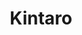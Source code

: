 ---
layout: place
title: "Kintaro"
permalink: /ohio/fairview-park/kintaro.html
stateAbbr: OH
stateName: Ohio
cityName: Fairview Park
place_id: ChIJbbw1nCbtMIgRiHkZD00-tkc
photos:
  - name: >-
      places/ChIJbbw1nCbtMIgRiHkZD00-tkc/photos/AUy1YQ2tSO3gjjtYW6_Dc5ZE50wYD1pxELV3aVe9dgsLZhmIrLMPOMDPHmhpWG7YId0EYObYW1tDVO-TvntKD9baALCiw6NdDVmPBdOFd8EIbo39jbpkphBunjbElPtuQBJY-H75jCME-R6jldOySyWDBjVT_u9GY4MGLvFmMSYkfYkiRXtYI3SWup6sz8HHJF8DFMnru6UfRvm-4MTJZKm0l_t8L4FBf8lMd-pvBN1XgNZQOVPpXLM7n6iOKEkfCxi5cgD4IYbe5oJ0aYpEa0IWVe8boxxPwfqN4KIbdcxEAtYVLQ
    widthPx: 1440
    heightPx: 1080
    authorAttributions:
      - displayName: Kintaro
        uri: https://maps.google.com/maps/contrib/108884061898250527300
        photoUri: >-
          https://lh3.googleusercontent.com/a-/ALV-UjX1x2zGCzOljNsK7xMzOXJ8op8uQKpZ91Id4wASslMEB8qtoAE=s100-p-k-no-mo
    flagContentUri: >-
      https://www.google.com/local/imagery/report/?cb_client=maps_api_places.places_api&image_key=!1e10!2sAF1QipM0byT35aJYYIX0eV8Aam_kwkvitK6ZOEreF0lZ&hl=en-US
    googleMapsUri: >-
      https://www.google.com/maps/place//data=!3m4!1e2!3m2!1sAF1QipM0byT35aJYYIX0eV8Aam_kwkvitK6ZOEreF0lZ!2e10!4m2!3m1!1s0x8830ed269c35bc6d:0x47b63e4d0f197988
  - name: >-
      places/ChIJbbw1nCbtMIgRiHkZD00-tkc/photos/AUy1YQ3oHJ7j-6KfBQanhYW1fe80D2F_S6Qk6qE4rSeJp7ipfDL5AB3aFmxNm0RjmakoWq_vU9HMu_ppakxQP6wdgBgftjyBM2aWWV5s3QVXegYanlDlvZaZ81DyktK2vCdE77tWSBuSzEft2IkTfCIdV7R68GKu4GuLXJSJORWbeY-CIQujprTejIPnuhyTsHaKrlG_xjdExh5hXSogGARyUtD-eHG8MjPEcbWoGr6_d6CjAp8sPJi2CGO0RCCCAxIJgVzPZ6LtSAiUHzkhMV3f4HUAydZ7wGXdahVsTSzcNoHr0Q
    widthPx: 1280
    heightPx: 1280
    authorAttributions:
      - displayName: Kintaro
        uri: https://maps.google.com/maps/contrib/108884061898250527300
        photoUri: >-
          https://lh3.googleusercontent.com/a-/ALV-UjX1x2zGCzOljNsK7xMzOXJ8op8uQKpZ91Id4wASslMEB8qtoAE=s100-p-k-no-mo
    flagContentUri: >-
      https://www.google.com/local/imagery/report/?cb_client=maps_api_places.places_api&image_key=!1e10!2sAF1QipMG2Dpt2lSi6nuwX6aod8StZ7o_uQcsmkx273tE&hl=en-US
    googleMapsUri: >-
      https://www.google.com/maps/place//data=!3m4!1e2!3m2!1sAF1QipMG2Dpt2lSi6nuwX6aod8StZ7o_uQcsmkx273tE!2e10!4m2!3m1!1s0x8830ed269c35bc6d:0x47b63e4d0f197988
  - name: >-
      places/ChIJbbw1nCbtMIgRiHkZD00-tkc/photos/AUy1YQ31frUVljLKLWk5PurgNBFTjTnRys4ajKlF3n0ZPhuW4yWdtIgULBi8kqAcvd7o7wp3yxNaROvnLgNkYk5r0l2ov4wzLiKhPSlEW9rt_GNQVIEfxJHXcFspavYhs54RXxQs0DjINtmL9F6teX18INL7p1A-2t5rnwWgykSLT57m-A2kPiZyBRK8reHnqRGAvEHXjZgJ8hVy46f5Ek6f6uvABeAgabS5vcsZj03DYJyWa645MehIeOGuTrlsgjc5dkIGfSlNec513iBqrlEfezQPVl3zX9--duonVyckSLJ7i6HXwW12ahVNpS7QmKV8IVb7twwFM6osQnLAOebw2EQ_p4WVoydGn6lG44MIHo0uZbh20CbS4sRf8cAuYQQ4yjs_uLOBb2sLkv038D8F7BqE_VJ5l3lgoam8SiLottD7MXvNWZICHefkSgfFrDPN
    widthPx: 4032
    heightPx: 3024
    authorAttributions:
      - displayName: Brandon Craig
        uri: https://maps.google.com/maps/contrib/112889423710849636669
        photoUri: >-
          https://lh3.googleusercontent.com/a-/ALV-UjWjdD8RTZlYrIorpPT1lp9RqNwmwveAe4iiwMnyfpnheBJ60xCJfw=s100-p-k-no-mo
    flagContentUri: >-
      https://www.google.com/local/imagery/report/?cb_client=maps_api_places.places_api&image_key=!1e10!2sCIABIhAIN0uGsDX8KmfrEu0AAQrv&hl=en-US
    googleMapsUri: >-
      https://www.google.com/maps/place//data=!3m4!1e2!3m2!1sCIABIhAIN0uGsDX8KmfrEu0AAQrv!2e10!4m2!3m1!1s0x8830ed269c35bc6d:0x47b63e4d0f197988
  - name: >-
      places/ChIJbbw1nCbtMIgRiHkZD00-tkc/photos/AUy1YQ25uGYqx-PkLbofC8Llx5TdGjxP__dgtujL49380tw9URcY2Mk2rknRv46qht6xNtSb2Hy4c_AgYBTMBbtQ9E7A_yWtFNRCsDmKCM7P3-lC1P4lCV8WKXnMThHyhTkQo0_CXmwsoGcFnP6tbSRNksIJOg2CsRFdNYBt7U8wuqOu8yBj8D2U7-p3NbCZ5P8jkDnJPU2z8bzPy7wXhTUkwYtDx3fxAp-uo-bsmlJSKbe2RXytj7ucO3m0aHTjt3b4eSVlvWD1aIn5l4YRrJb8NmsHuvb1O0U6SIHQ2fc2df1tew
    widthPx: 1062
    heightPx: 763
    authorAttributions:
      - displayName: Kintaro
        uri: https://maps.google.com/maps/contrib/108884061898250527300
        photoUri: >-
          https://lh3.googleusercontent.com/a-/ALV-UjX1x2zGCzOljNsK7xMzOXJ8op8uQKpZ91Id4wASslMEB8qtoAE=s100-p-k-no-mo
    flagContentUri: >-
      https://www.google.com/local/imagery/report/?cb_client=maps_api_places.places_api&image_key=!1e10!2sAF1QipM92QBCfmb8LMcopSlZAHmbZTPgzKM8atpm1stz&hl=en-US
    googleMapsUri: >-
      https://www.google.com/maps/place//data=!3m4!1e2!3m2!1sAF1QipM92QBCfmb8LMcopSlZAHmbZTPgzKM8atpm1stz!2e10!4m2!3m1!1s0x8830ed269c35bc6d:0x47b63e4d0f197988
  - name: >-
      places/ChIJbbw1nCbtMIgRiHkZD00-tkc/photos/AUy1YQ0UscbRTIvXy242_0M99kUFJnkzl_g9VPxGfRSW_k9sPtUvyFmMambmJeHMz7iA_UFMw0yxav2P3HbPPNgycn4fsQDmFDot7mWhvZVtLbWbY29Ny29zGI2f-bkT9dc-xcuQzqS3K6LJKPIl0r3zEh0I6j7fLr1Ro9IXFY_1meQiz63IodmMfQcMJ5I_BEbmfDzb2NZPL_6W90_U0vHyvJ3C9afyhHXpdrabFQBXWndopqioRFg842Ke7GiF4qBwenHBk_K4-DKqLTONAtj0-d4lsU2SZ09lLmWneoqbi7XlliBwI99ikzLoxER5wbNNGMEZHGofiSXH5F4zWec5UNFY8shGznpEOg6vMcAASuxeYWVfyyty2gniLLCfwI_lIEsP98B_WE8FAvtPosXd4RVqIZ_cHNP3NoP9N-5ARg7OxQ
    widthPx: 3072
    heightPx: 4080
    authorAttributions:
      - displayName: Malek Asfar
        uri: https://maps.google.com/maps/contrib/117364795155779756696
        photoUri: >-
          https://lh3.googleusercontent.com/a-/ALV-UjXicLjlbp7p9ZjuJcdcDRIaYccowHcpG97GOzF794Fd7eJMH5uu=s100-p-k-no-mo
    flagContentUri: >-
      https://www.google.com/local/imagery/report/?cb_client=maps_api_places.places_api&image_key=!1e10!2sCIHM0ogKEICAgID_hureJA&hl=en-US
    googleMapsUri: >-
      https://www.google.com/maps/place//data=!3m4!1e2!3m2!1sCIHM0ogKEICAgID_hureJA!2e10!4m2!3m1!1s0x8830ed269c35bc6d:0x47b63e4d0f197988
  - name: >-
      places/ChIJbbw1nCbtMIgRiHkZD00-tkc/photos/AUy1YQ1CtxB8bGC4k77pSLvLwyPv1WmV6kNrYR45QHSYGtz5XUADZ16Jz_HjqjDntkyxh6w13SWUPZqrCGNadsLYuPjd1Uer4-9NJUrROj_71tdpSNCr9lHptF5nJasfDnGz4hR4GIn7siHXv1qK0DPy3YAxnIyzb84CJTzeFXe9on7IWMb3SaDQ5xm1rBF8z1RXbFhR3EQLSG9La_4TikAu5BpfmgFzrbGVRlN8IaVrZNIzgs9kvVho4osr0PnKDPzaGKI82IYoTrb6Xe1aencx9wyJwgoLw3nEZT_ttHAeAbp2Xwlw-yY8MbFNCLc5f00nAChlX30dZwsNEKxu7_NEBDCxvrwVH_bp0WSJ15kTiMqBn9FXEpQNvRVgJNGy3FM-2JbxTp0wrqFZMuLCKAclo4_aZmLLgMl_M9JGotHM0ArZWIo
    widthPx: 4000
    heightPx: 3000
    authorAttributions:
      - displayName: Bob the Raptor & Joe
        uri: https://maps.google.com/maps/contrib/102198691588272449864
        photoUri: >-
          https://lh3.googleusercontent.com/a-/ALV-UjVfZZ970qaovb7RG4N_bESomnN1KW08ckhcuLQTr2tLrnOk_1s8ew=s100-p-k-no-mo
    flagContentUri: >-
      https://www.google.com/local/imagery/report/?cb_client=maps_api_places.places_api&image_key=!1e10!2sCIHM0ogKEICAgIC_kOCb3AE&hl=en-US
    googleMapsUri: >-
      https://www.google.com/maps/place//data=!3m4!1e2!3m2!1sCIHM0ogKEICAgIC_kOCb3AE!2e10!4m2!3m1!1s0x8830ed269c35bc6d:0x47b63e4d0f197988
  - name: >-
      places/ChIJbbw1nCbtMIgRiHkZD00-tkc/photos/AUy1YQ3fZtfNOF4UZOs34Wgme3c5QteMLAsoaGI3Me8ctAn69K--kMbm3Yx0QAzzfJshP8f0-1QJcPPuJ7Xd4GhbTj5Vu-LcZTNKZ7lWfpdrzh0tTP_UeZb1tPZ7DpbbUFIxiZxwK8Cc99-BowoGoqw-_nhLNAgWi3QqtOBPr_9hyQbvB9BqD7Y2gUu4czKSJ8oOFPPg1vpuCikNR40Lma8DSBx95ILpYlwAT905arbuJveHArYgrncm_dDpzdkjZLnXAphOzcbhL9Y1IKve9vqR3F-m5iX2ARDEQXddG8w7cqxyRg
    widthPx: 615
    heightPx: 619
    authorAttributions:
      - displayName: Kintaro
        uri: https://maps.google.com/maps/contrib/108884061898250527300
        photoUri: >-
          https://lh3.googleusercontent.com/a-/ALV-UjX1x2zGCzOljNsK7xMzOXJ8op8uQKpZ91Id4wASslMEB8qtoAE=s100-p-k-no-mo
    flagContentUri: >-
      https://www.google.com/local/imagery/report/?cb_client=maps_api_places.places_api&image_key=!1e10!2sAF1QipObIVct0lLi8XhmivsQLD4VjZHWlLW8bWy55JvU&hl=en-US
    googleMapsUri: >-
      https://www.google.com/maps/place//data=!3m4!1e2!3m2!1sAF1QipObIVct0lLi8XhmivsQLD4VjZHWlLW8bWy55JvU!2e10!4m2!3m1!1s0x8830ed269c35bc6d:0x47b63e4d0f197988
  - name: >-
      places/ChIJbbw1nCbtMIgRiHkZD00-tkc/photos/AUy1YQ38ESZjJ8gNrFa2GtPIim2bwCrWZwjxLUEpPiyou5BbmYs4xKnxGVB0Gv2PJZ0ItpSAgjeguKq58luNho_oVYDYsmoboKyeV5EL2x6luPfGw5sEnGUyJ9lAuBv_lplzdRf_x1ooXQnlI80O_EcnoNPDXCVfIVvMgldzEdlOCnMDRGUQxuQRghBrSUByr1GFXfKjZw5Miuu5Ub0QsOdQMV91ovCBOu8_LqJJyYpgbeFGLRxKEEXGa2Yt6e-ubFCydGl7vgZBo5CvYOqtSzKNdkMGpQGzWEn19_NGk2voVFN3kw
    widthPx: 620
    heightPx: 705
    authorAttributions:
      - displayName: Kintaro
        uri: https://maps.google.com/maps/contrib/108884061898250527300
        photoUri: >-
          https://lh3.googleusercontent.com/a-/ALV-UjX1x2zGCzOljNsK7xMzOXJ8op8uQKpZ91Id4wASslMEB8qtoAE=s100-p-k-no-mo
    flagContentUri: >-
      https://www.google.com/local/imagery/report/?cb_client=maps_api_places.places_api&image_key=!1e10!2sAF1QipNxYBJs9Rk7G_8jreZn5J6twTdSqQP-jE1Q2wbs&hl=en-US
    googleMapsUri: >-
      https://www.google.com/maps/place//data=!3m4!1e2!3m2!1sAF1QipNxYBJs9Rk7G_8jreZn5J6twTdSqQP-jE1Q2wbs!2e10!4m2!3m1!1s0x8830ed269c35bc6d:0x47b63e4d0f197988
  - name: >-
      places/ChIJbbw1nCbtMIgRiHkZD00-tkc/photos/AUy1YQ0C2fV9t0sZMTs-DXQqJW1Qo1AOxo1Ruh6UcBSyIeqOXSJcshbsK3rPFJLZp_58JE8laDdGQsSYakuEncVknwIZwx4d-ZJzhIJiOmGHOnrbWochqnYo8EybKF3Gjy5UkPKyNaLiELno8L612D0jbFbc0gzJ9iX_IrqMLC0XdygO1qnck2RAdMj9-1SxCp6psllP0sKacr-ywLWH15Czmh2YAd4BpyYmrCnXJn0sI3W0ftDh7iJOuhklCytDcCr0lgxEPJ56hjWZNgruOvzjTAbxCGBypYcCq-jzmQ-XTP6Fig
    widthPx: 1021
    heightPx: 658
    authorAttributions:
      - displayName: Kintaro
        uri: https://maps.google.com/maps/contrib/108884061898250527300
        photoUri: >-
          https://lh3.googleusercontent.com/a-/ALV-UjX1x2zGCzOljNsK7xMzOXJ8op8uQKpZ91Id4wASslMEB8qtoAE=s100-p-k-no-mo
    flagContentUri: >-
      https://www.google.com/local/imagery/report/?cb_client=maps_api_places.places_api&image_key=!1e10!2sAF1QipMF9T8jnK0YriomjxNN7NwQ3fJwPRQxQJGmd4Pv&hl=en-US
    googleMapsUri: >-
      https://www.google.com/maps/place//data=!3m4!1e2!3m2!1sAF1QipMF9T8jnK0YriomjxNN7NwQ3fJwPRQxQJGmd4Pv!2e10!4m2!3m1!1s0x8830ed269c35bc6d:0x47b63e4d0f197988
  - name: >-
      places/ChIJbbw1nCbtMIgRiHkZD00-tkc/photos/AUy1YQ0sF7mld7OHYX8uFEYaRHmgCsAyRag7XTyIIhIZZHXil9GUDBprHG40nXyWnetseCgZLvpm1rPJvY9LYr4UmFm-FBN_R3f604oON0CLSv6llDgWctIN6EV0noecSnvUUnvWtwc65t5p9_lbsIZkNEVi9wDTI6MLso0sS-GoMhYtf7uciT1xTQpHaFNiW_EG6tjDOIySEjqxDOrfBRZpo8YVRXNEmMhS1b2n8qXNpFQIcNG7XpWV90_nWl8Xsoz7Gcyswnj1ePvzFL0tNPihNI1HF7xVYTD2G1pykx2SAIpcYN5USmfBKqmjbnocIkRhqBQ_ZDG6awuxLF0rLlfua3toRZHkM-SHS-KipX-5nfj5VbJ-hMWmyw6AzsyQWb2OnwhaeFdjxLd7XTr6J8AEK-6z-pksKZvBmXBLkjdqLEqWZfcROdWaSMtBdbYVDJaj
    widthPx: 3072
    heightPx: 4080
    authorAttributions:
      - displayName: Steve Jung
        uri: https://maps.google.com/maps/contrib/114836270778180754335
        photoUri: >-
          https://lh3.googleusercontent.com/a-/ALV-UjXmnOiWPS_pnCiafwuVDjoGUU8iAqCUFXaAf8e1ls7fvuGwh9_BuA=s100-p-k-no-mo
    flagContentUri: >-
      https://www.google.com/local/imagery/report/?cb_client=maps_api_places.places_api&image_key=!1e10!2sCIABIhAA3jU3PB_Qp2esxgoABEDw&hl=en-US
    googleMapsUri: >-
      https://www.google.com/maps/place//data=!3m4!1e2!3m2!1sCIABIhAA3jU3PB_Qp2esxgoABEDw!2e10!4m2!3m1!1s0x8830ed269c35bc6d:0x47b63e4d0f197988
address: 3111 Westgate Mall Dr a128, Fairview Park, OH 44126, USA
street: 3111 Westgate Mall Dr a128
city: Fairview Park
state: OH
zip: '44126'
country: USA
neighborhood: null
latitude: '41.461357'
longitude: '-81.849746'
accessibility_options:
  wheelchairAccessibleParking: true
  wheelchairAccessibleEntrance: true
  wheelchairAccessibleRestroom: true
  wheelchairAccessibleSeating: true
business_status: OPERATIONAL
name: Kintaro
google_maps_links:
  directionsUri: >-
    https://www.google.com/maps/dir//''/data=!4m7!4m6!1m1!4e2!1m2!1m1!1s0x8830ed269c35bc6d:0x47b63e4d0f197988!3e0
  placeUri: https://maps.google.com/?cid=5167386123140954504
  writeAReviewUri: >-
    https://www.google.com/maps/place//data=!4m3!3m2!1s0x8830ed269c35bc6d:0x47b63e4d0f197988!12e1
  reviewsUri: >-
    https://www.google.com/maps/place//data=!4m4!3m3!1s0x8830ed269c35bc6d:0x47b63e4d0f197988!9m1!1b1
  photosUri: >-
    https://www.google.com/maps/place//data=!4m3!3m2!1s0x8830ed269c35bc6d:0x47b63e4d0f197988!10e5
primary_type: Sushi Restaurant
opening_hours:
  regular: null
  current: null
secondary_opening_hours:
  regular:
    weekdayDescriptions: null
    type: null
  current:
    weekdayDescriptions: null
    type: null
phone: null
price_level: null
price_range: null
rating: null
rating_count: 0
website: null
description: null
reviews: null
parking_options: null
payment_options: null
allow_dogs: null
curbside_pickup: null
delivery: null
dine_in: null
good_for_children: null
good_for_groups: null
good_for_sports: null
live_music: null
menu_for_children: null
outdoor_seating: null
reservable: null
restroom: null
serves_beer: null
serves_breakfast: null
serves_brunch: null
serves_cocktails: null
serves_coffee: null
serves_dinner: null
serves_dessert: null
serves_lunch: null
serves_vegetarian_food: null
serves_wine: null
takeout: null
slug: Kintaro

---